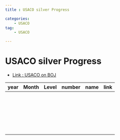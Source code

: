 ```yaml
---
title : USACO silver Progress

categories:
    - USACO
tag:
    - USACO

---
```

# USACO silver Progress
- [Link : USACO on BOJ](https://www.acmicpc.net/category/106)

| year | Month | Level | number | name | link |
|------|-------|-------|--------|------|------|
| | | | | | |
| | | | | | |
| | | | | | |
| | | | | | |
| | | | | | |
| | | | | | |
| | | | | | |
| | | | | | |
| | | | | | |
| | | | | | |
| | | | | | |
| | | | | | |
| | | | | | |
| | | | | | |
| | | | | | |
| | | | | | |
| | | | | | |
| | | | | | |
| | | | | | |
| | | | | | |
| | | | | | |
| | | | | | |
| | | | | | |


